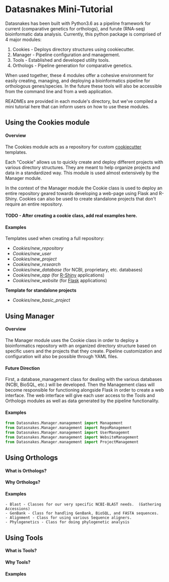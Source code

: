 Datasnakes Mini-Tutorial
========================
Datasnakes has been built with Python3.6 as a pipeline framework for current
(comparative genetics for orthologs), and furute (RNA-seq) bioinformatic data analysis.
Currently, this python package is comprised of 4 major modules:
1.  Cookies - Deploys directory structures using cookiecutter.
2.  Manager - Pipeline configuration and management.
3.  Tools - Established and developed utility tools.
4.  Orthologs - Pipeline generation for comparative genetics.

When used together, these 4 modules offer a cohesive environment for easily creating,
managing, and deploying a bioinformatics pipeline for orthologous genes/species.  In the future
these tools will also be accessible from the command line and from a web application.

READMEs are provided in each module's directory, but we've compiled a mini tutorial here
that can inform users on how to use these modules.

Using the Cookies module
------------------------
#### Overview
The Cookies module acts as a repository for custom [cookiecutter](https://github.com/audreyr/cookiecutter) templates.  

Each "Cookie" allows us to quickly create and deploy different projects with various directory structures.  They are meant to help organize projects
and data in a standardized way.  This module is used almost extensively by the Manager module.

In the context of the Manager module the Cookie class is used to deploy an entire repository geared towards developing a web-page using Flask and R-Shiny.
Cookies can also be used to create standalone projects that don't require an entire repository.

#### TODO - After creating a cookie class, add real examples here.
#### Examples
Templates used when creating a full repository:
* _Cookies/new_repository_
* _Cookies/new_user_
* _Cookies/new_project_
* _Cookies/new_research_
* _Cookies/new_database_ (for NCBI, proprietary, etc. databases)
* _Cookies/new_app_ (for [R-Shiny](https://github.com/grabear/awesome-rshiny) applications)
* _Cookies/new_website_ (for [Flask](http://flask.pocoo.org/) applications)

**Template for standalone projects**
* _Cookies/new_basic_project_

Using Manager
--------------
#### Overview
The Manager module uses the Cookie class in order to deploy a bioinformatics repository
with an organized directory structure based on specific users and the projects that they create.
Pipeline customization and configuration will also be possible through YAML files.

#### Future Direction
First, a database_management class for dealing with the various databases (NCBI, BioSQL, etc.) will be developed.
Then the Management class will become responsible for functioning alongside Flask in order to create a web interface.
The web interface will give each user access to the Tools and Orthologs modules as well as data generated by the pipeline functionality.

#### Examples
```python
from Datasnakes.Manager.management import Management
from Datasnakes.Manager.management import RepoManagement
from Datasnakes.Manager.management import UserManagemnt
from Datasnakes.Manager.management import WebsiteManagement
from Datasnakes.Manager.management import ProjectManagement
```
Using Orthologs
----------------
#### What is Orthologs?

#### Why Orthologs?

#### Examples
    - Blast - Classes for our very specific NCBI-BLAST needs.  (Gathering Accessions)
    - GenBank - Class for handling GenBank, BioSQL, and FASTA sequences.
    - Alignment - Class for using various Sequence aligners.
    - Phylogenetics - Class for doing phylogenetic analysis
Using Tools
------------
#### What is Tools?

#### Why Tools?

#### Examples
